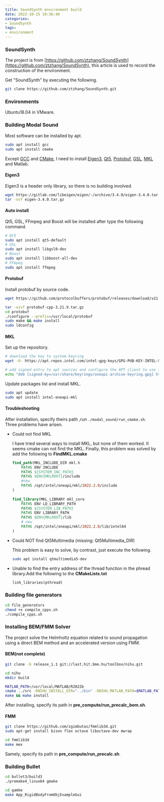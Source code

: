 ```yaml
---
title: SoundSynth environment build
date: 2022-10-25 19:36:40
categories:
- SoundSynth
tags:
- environment
---
```


### SoundSynth

The project is from [https://github.com/ztzhang/SoundSynth](https://github.com/ztzhang/SoundSynth), this article is used to record the construction of the environment. 

Get "SoundSynth" by executing the following. 

```bash
git clone https://github.com/ztzhang/SoundSynth.git
```

### Environments

Ubuntu18.04 in VMware.

### Building Modal Sound

Most software can be installed by apt.

```bash
sudo apt install gcc
sudo apt install cmake
```

Except [GCC](https://gcc.gnu.org/) and [CMake](https://cmake.org/), I need to install [Eigen3](http://eigen.tuxfamily.org/index.php?title=Main_Page), [Qt5](https://doc.qt.io/qt-5/qt5-intro.html), [Protobuf](https://github.com/protocolbuffers/protobuf), [GSL](https://www.gnu.org/software/gsl/doc/html/index.html), [MKL](https://www.intel.com/content/www/us/en/developer/tools/oneapi/onemkl.html) and Matlab.

#### Eigen3

Eigen3 is a header only library, so there is no building involved. 

```bash
wget https://gitlab.com/libeigen/eigen/-/archive/3.4.0/eigen-3.4.0.tar.gz
tar -xvf eigen-3.4.0.tar.gz
```

#### Auto install

Qt5, GSL, FFmpeg and Boost will be installed after type the following command.

```bash
# Qt5
sudo apt install qt5-default
# GSL
sudo apt install libgsl0-dev
# Boost
sudo apt install libboost-all-dev
# FFmpeg
sudo apt install ffmpeg
```

#### Protobuf

Install protobuf by source code.

```bash
wget https://github.com/protocolbuffers/protobuf/releases/download/v21.9/protobuf-cpp-3.21.9.tar.gz

tar -xzvf protobuf-cpp-3.21.9.tar.gz
cd protobuf
./configure --prefix=/usr/local/protobuf
sudo make && make install
sudo ldconfig
```

#### MKL

Set up the repository.

```bash
# download the key to system keyring
wget -O- https://apt.repos.intel.com/intel-gpg-keys/GPG-PUB-KEY-INTEL-SW-PRODUCTS.PUB | gpg --dearmor | sudo tee /usr/share/keyrings/oneapi-archive-keyring.gpg > /dev/null

# add signed entry to apt sources and configure the APT client to use Intel repository:
echo "deb [signed-by=/usr/share/keyrings/oneapi-archive-keyring.gpg] https://apt.repos.intel.com/oneapi all main" | sudo tee /etc/apt/sources.list.d/oneAPI.list
```

Update packages list and install MKL.

```bash
sudo apt update
sudo apt install intel-oneapi-mkl
```

#### Troubleshooting

After installation, specify theirs path ,run `./modal_sound/run_cmake.sh`. Three problems have arisen.

- Could not find MKL

  I have tried several ways to install MKL, but none of them worked. It seems cmake can not find the MKL. Finally, this problem was solved by add the following to **FindMKL.cmake**

  ```cmake
  find_path(MKL_INCLUDE_DIR mkl.h
      PATHS ENV INCLUDE
      PATHS ${SYSTEM_INC_PATH}
      PATHS $ENV{MKLROOT}/include  
      #new
      PATHS /opt/intel/oneapi/mkl/2022.2.0/include
  )
   
  find_library(MKL_LIBRARY mkl_core
      PATHS ENV LD_LIBRARY_PATH
      PATHS ${SYSTEM_LIB_PATH}
      PATHS ENV LIBRARY_PATH
      PATHS $ENV{MKLROOT}/lib
      # new
      PATHS /opt/intel/oneapi/mkl/2022.2.0/lib/intel64
  )
  ```

- Could NOT find Qt5Multimedia (missing: Qt5Multimedia_DIR)

  This problem is easy to solve, by contrast, just execute the following.

  ```bash
  sudo apt install qtmultimedia5-dev
  ```
  
- Unable to find the entry address of the thread function in the phread library.Add the following to the **CMakeLists.txt**

  ```makefile
  link_libraries(pthread)
  ```

### Building file generators

```bash
cd file_generators
chmod +x compile_cpps.sh
./compile_cpps.sh
```

### Installing BEM/FMM Solver

The project solve the Helmholtz equation related to sound propagation using a direct BEM method and an accelerated version using FMM.

#### BEM(not complete)

```bash
git clone -b release_1.1 git://last.hit.bme.hu/toolbox/nihu.git

cd nihu
mkdir build

MATLAB_PATH=/usr/local/MATLAB/R2022b
cmake ../src -DNIHU_INSTALL_DIR="../bin" -DNIHU_MATLAB_PATH=$MATLAB_PATH
make && make install
```

After installing, specify its path in **pre_compute/run_precalc_bem.sh**.

#### FMM

```bash
git clone https://github.com/zgimbutas/fmmlib3d.git
sudo apt-get install bison flex octave liboctave-dev mwrap

cd fmmlib3d
make mex
```

Samely, specify its path in **pre_compute/run_precalc.sh**.

### Building Bullet

```bash
cd bullet3/build3
./premake4_linux64 gmake

cd gamke
make App_RigidBodyFromObjExampleGui
```

